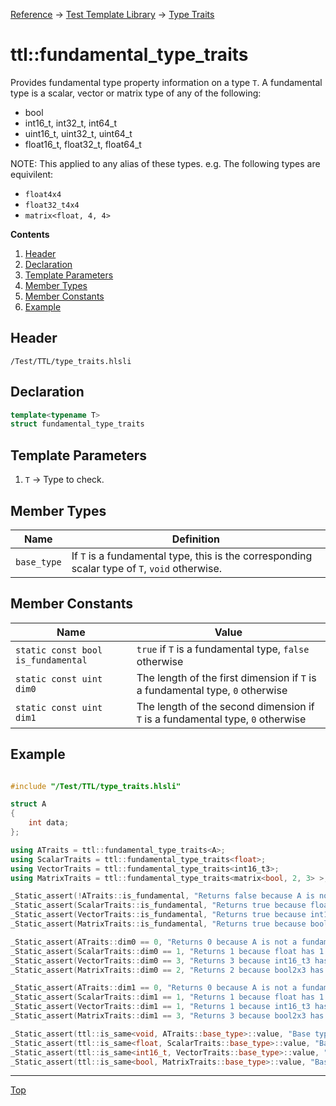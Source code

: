 [Reference](../../ShaderTestFramework.md) -> [Test Template Library](../TTL.md) -> [Type Traits](./TypeTraitsHeader.md)

# ttl::fundamental_type_traits

Provides fundamental type property information on a type `T`. A fundamental type is a scalar, vector or matrix type of any of the following:
- bool
- int16_t, int32_t, int64_t
- uint16_t, uint32_t, uint64_t
- float16_t, float32_t, float64_t

NOTE: This applied to any alias of these types. e.g. The following types are equivilent:
- `float4x4`
- `float32_t4x4`
- `matrix<float, 4, 4>`

**Contents**
1. [Header](#header)
2. [Declaration](#declaration)
3. [Template Parameters](#template-parameters)
4. [Member Types](#member-types)
5. [Member Constants](#member-constants)
6. [Example](#example)

## Header

`/Test/TTL/type_traits.hlsli`

## Declaration

```c++
template<typename T>
struct fundamental_type_traits
```

## Template Parameters

1. `T` -> Type to check.

## Member Types

| Name | Definition |
|---------------|----------------------------|
| `base_type`        | If `T` is a fundamental type, this is the corresponding scalar type of `T`, `void` otherwise. |

## Member Constants

| Name                    | Value |
|-------------------------|-------|
| `static const bool is_fundamental`  | `true` if `T` is a fundamental type, `false` otherwise   |
| `static const uint dim0`  | The length of the first dimension if `T` is a fundamental type, `0` otherwise |
| `static const uint dim1`  | The length of the second dimension if `T` is a fundamental type, `0` otherwise |

## Example

```c++

#include "/Test/TTL/type_traits.hlsli"

struct A
{
    int data;
};

using ATraits = ttl::fundamental_type_traits<A>;
using ScalarTraits = ttl::fundamental_type_traits<float>;
using VectorTraits = ttl::fundamental_type_traits<int16_t3>;
using MatrixTraits = ttl::fundamental_type_traits<matrix<bool, 2, 3> >;

_Static_assert(!ATraits::is_fundamental, "Returns false because A is not a fundamental type");
_Static_assert(ScalarTraits::is_fundamental, "Returns true because float is a fundamental type");
_Static_assert(VectorTraits::is_fundamental, "Returns true because int16_t3 is a fundamental type");
_Static_assert(MatrixTraits::is_fundamental, "Returns true because bool2x3 is a fundamental type");

_Static_assert(ATraits::dim0 == 0, "Returns 0 because A is not a fundamental type");
_Static_assert(ScalarTraits::dim0 == 1, "Returns 1 because float has 1 element in the first dimension");
_Static_assert(VectorTraits::dim0 == 3, "Returns 3 because int16_t3 has 3 elements in the first dimension");
_Static_assert(MatrixTraits::dim0 == 2, "Returns 2 because bool2x3 has 2 elements in the first dimension");

_Static_assert(ATraits::dim1 == 0, "Returns 0 because A is not a fundamental type");
_Static_assert(ScalarTraits::dim1 == 1, "Returns 1 because float has 1 element in the second dimension");
_Static_assert(VectorTraits::dim1 == 1, "Returns 1 because int16_t3 has 1 element in the second dimension");
_Static_assert(MatrixTraits::dim1 == 3, "Returns 3 because bool2x3 has 3 elements in the second dimension");

_Static_assert(ttl::is_same<void, ATraits::base_type>::value, "Base type is void because A is not a fundamental type");
_Static_assert(ttl::is_same<float, ScalarTraits::base_type>::value, "Base type is float");
_Static_assert(ttl::is_same<int16_t, VectorTraits::base_type>::value, "Base type is int16_t");
_Static_assert(ttl::is_same<bool, MatrixTraits::base_type>::value, "Base type is bool");

```
---

[Top](#ttlfundamental_type_traits)